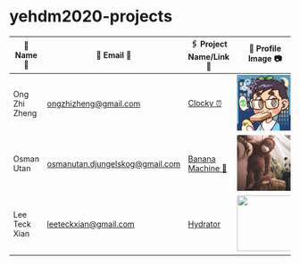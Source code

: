 # yehdm2020-projects
| 👧 Name 👦 | 📧 Email 📨 |🖇 Project Name/Link 🔗 | 📸 Profile Image 📷 |
|-------------|--------------|------------------------|----------------------|
| Ong Zhi Zheng | ongzhizheng@gmail.com | [Clocky ⏰](https://github.com/Fogeinator/clocky) | <img src="images/zhizheng.png" width="100px" height="100px" /> |
| Osman Utan | osmanutan.djungelskog@gmail.com | [Banana Machine 🍌](https://i.kym-cdn.com/photos/images/newsfeed/001/867/654/334.jpg) | <img src="images/djungelskog.jpg" width="100px" height="100px" /> |
| Lee Teck Xian | leeteckxian@gmail.com | [Hydrator](https://drive.google.com/drive/folders/1bL6-2thrK8mRFrgiwAV3AFeWOq50LT0H?usp=sharing) | <img src="https://s3.amazonaws.com/gs-geo-images/f5a980d7-4d95-428e-8387-36b00e0b271e.png" width="100px" height="100px" /> |
